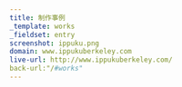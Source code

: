```yaml
---
title: 制作事例
_template: works
_fieldset: entry
screenshot: ippuku.png
domain: www.ippukuberkeley.com
live-url: http://www.ippukuberkeley.com/
back-url:"/#works"
---
```

